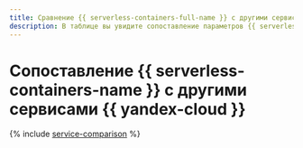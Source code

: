 ```yaml
---
title: Сравнение {{ serverless-containers-full-name }} с другими сервисами {{ yandex-cloud }}
description: В таблице вы увидите сопоставление параметров {{ serverless-containers-full-name }} и других сервисов {{ yandex-cloud }}.
---
```


# Сопоставление {{ serverless-containers-name }} с другими сервисами {{ yandex-cloud }}

{% include [service-comparison](../_includes/service-comparison.md) %}